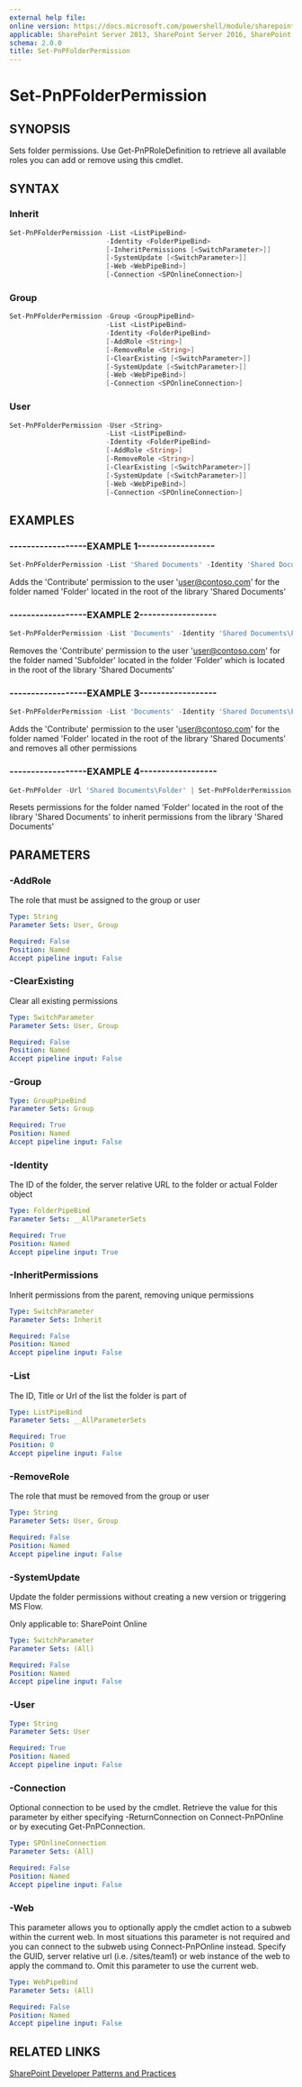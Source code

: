 ```yaml
---
external help file:
online version: https://docs.microsoft.com/powershell/module/sharepoint-pnp/set-pnpfolderpermission
applicable: SharePoint Server 2013, SharePoint Server 2016, SharePoint Server 2019, SharePoint Online
schema: 2.0.0
title: Set-PnPFolderPermission
---
```


# Set-PnPFolderPermission

## SYNOPSIS
Sets folder permissions. Use Get-PnPRoleDefinition to retrieve all available roles you can add or remove using this cmdlet.

## SYNTAX 

### Inherit
```powershell
Set-PnPFolderPermission -List <ListPipeBind>
                        -Identity <FolderPipeBind>
                        [-InheritPermissions [<SwitchParameter>]]
                        [-SystemUpdate [<SwitchParameter>]]
                        [-Web <WebPipeBind>]
                        [-Connection <SPOnlineConnection>]
```

### Group
```powershell
Set-PnPFolderPermission -Group <GroupPipeBind>
                        -List <ListPipeBind>
                        -Identity <FolderPipeBind>
                        [-AddRole <String>]
                        [-RemoveRole <String>]
                        [-ClearExisting [<SwitchParameter>]]
                        [-SystemUpdate [<SwitchParameter>]]
                        [-Web <WebPipeBind>]
                        [-Connection <SPOnlineConnection>]
```

### User
```powershell
Set-PnPFolderPermission -User <String>
                        -List <ListPipeBind>
                        -Identity <FolderPipeBind>
                        [-AddRole <String>]
                        [-RemoveRole <String>]
                        [-ClearExisting [<SwitchParameter>]]
                        [-SystemUpdate [<SwitchParameter>]]
                        [-Web <WebPipeBind>]
                        [-Connection <SPOnlineConnection>]
```

## EXAMPLES

### ------------------EXAMPLE 1------------------
```powershell
Set-PnPFolderPermission -List 'Shared Documents' -Identity 'Shared Documents\Folder' -User 'user@contoso.com' -AddRole 'Contribute'
```

Adds the 'Contribute' permission to the user 'user@contoso.com' for the folder named 'Folder' located in the root of the library 'Shared Documents'

### ------------------EXAMPLE 2------------------
```powershell
Set-PnPFolderPermission -List 'Documents' -Identity 'Shared Documents\Folder\Subfolder' -User 'user@contoso.com' -RemoveRole 'Contribute'
```

Removes the 'Contribute' permission to the user 'user@contoso.com' for the folder named 'Subfolder' located in the folder 'Folder' which is located in the root of the library 'Shared Documents'

### ------------------EXAMPLE 3------------------
```powershell
Set-PnPFolderPermission -List 'Documents' -Identity 'Shared Documents\Folder' -User 'user@contoso.com' -AddRole 'Contribute' -ClearExisting
```

Adds the 'Contribute' permission to the user 'user@contoso.com' for the folder named 'Folder' located in the root of the library 'Shared Documents' and removes all other permissions

### ------------------EXAMPLE 4------------------
```powershell
Get-PnPFolder -Url 'Shared Documents\Folder' | Set-PnPFolderPermission -List 'Documents' -InheritPermissions
```

Resets permissions for the folder named 'Folder' located in the root of the library 'Shared Documents' to inherit permissions from the library 'Shared Documents'

## PARAMETERS

### -AddRole
The role that must be assigned to the group or user

```yaml
Type: String
Parameter Sets: User, Group

Required: False
Position: Named
Accept pipeline input: False
```

### -ClearExisting
Clear all existing permissions

```yaml
Type: SwitchParameter
Parameter Sets: User, Group

Required: False
Position: Named
Accept pipeline input: False
```

### -Group


```yaml
Type: GroupPipeBind
Parameter Sets: Group

Required: True
Position: Named
Accept pipeline input: False
```

### -Identity
The ID of the folder, the server relative URL to the folder or actual Folder object

```yaml
Type: FolderPipeBind
Parameter Sets: __AllParameterSets

Required: True
Position: Named
Accept pipeline input: True
```

### -InheritPermissions
Inherit permissions from the parent, removing unique permissions

```yaml
Type: SwitchParameter
Parameter Sets: Inherit

Required: False
Position: Named
Accept pipeline input: False
```

### -List
The ID, Title or Url of the list the folder is part of

```yaml
Type: ListPipeBind
Parameter Sets: __AllParameterSets

Required: True
Position: 0
Accept pipeline input: False
```

### -RemoveRole
The role that must be removed from the group or user

```yaml
Type: String
Parameter Sets: User, Group

Required: False
Position: Named
Accept pipeline input: False
```

### -SystemUpdate
Update the folder permissions without creating a new version or triggering MS Flow.

Only applicable to: SharePoint Online

```yaml
Type: SwitchParameter
Parameter Sets: (All)

Required: False
Position: Named
Accept pipeline input: False
```

### -User


```yaml
Type: String
Parameter Sets: User

Required: True
Position: Named
Accept pipeline input: False
```

### -Connection
Optional connection to be used by the cmdlet. Retrieve the value for this parameter by either specifying -ReturnConnection on Connect-PnPOnline or by executing Get-PnPConnection.

```yaml
Type: SPOnlineConnection
Parameter Sets: (All)

Required: False
Position: Named
Accept pipeline input: False
```

### -Web
This parameter allows you to optionally apply the cmdlet action to a subweb within the current web. In most situations this parameter is not required and you can connect to the subweb using Connect-PnPOnline instead. Specify the GUID, server relative url (i.e. /sites/team1) or web instance of the web to apply the command to. Omit this parameter to use the current web.

```yaml
Type: WebPipeBind
Parameter Sets: (All)

Required: False
Position: Named
Accept pipeline input: False
```

## RELATED LINKS

[SharePoint Developer Patterns and Practices](https://aka.ms/sppnp)
